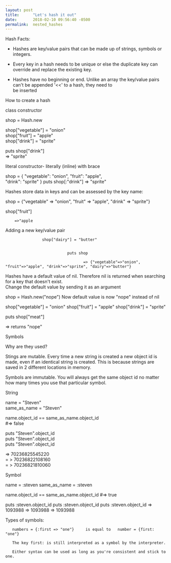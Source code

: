 ```yaml
---
layout: post
title:      "Let's hash it out"
date:       2018-02-10 09:56:40 -0500
permalink:  nested_hashes
---
```




Hash Facts:
 
   * Hashes are key/value pairs that can be made up of strings, symbols or integers.

   * Every key in a hash needs to be unique or else the duplicate key can override and replace the existing key. 

   * Hashes have no beginning or end.  Unlike an array the key/value pairs can't be appended '<<' to a hash, they need to   
     be inserted
	 
 
 
How to create a hash
                                                
																																	
class constructor                                                                             

shop = Hash.new                                                                                        

shop["vegetable"] = "onion"                                                                                 
shop["fruit"] = "apple"                                                                                              
shop["drink"] = "sprite"                                                                                            
                                                                                                                                        
puts shop["drink"]                                                                                       
    => "sprite"



literal constructor- literally (inline) with brace

shop = {
    "vegetable": "onion",
		"fruit": "apple",																							
    "drink": "sprite"
      }
puts shop[:"drink"]
   => "sprite"
	 
	 
	 
Hashes store data in keys and can be assessed by the key name:


shop = {"vegetable" => "onion", "fruit" => "apple", "drink" => "sprite"} 

shop["fruit"]

        =>"apple


Adding a new key/value pair


                    shop["dairy"] = "butter"


                               puts shop

                                      => {"vegetable"=>"onion", "fruit"=>"apple", "drink"=>"sprite", "dairy"=>"butter"}




Hashes have a default value of nil.  Therefore nil is returned when searching for a key that doesn't exist.  
Change the default value by sending it as an argument 

shop = Hash.new("nope")          Now default value is now "nope" instead of nil 


shop["vegetable"] = "onion"
shop["fruit"] = "apple"
shop["drink"] = "sprite"

puts shop["meat"]      

 => returns "nope"
  


Symbols 


Why are they used? 
      
Stings are mutable.  Every time a new string is created a new object id is made, even if an identical string is created.  This is because strings are saved in 2 different locations in memory.

Symbols are immutable.  You will always get the same object id no matter how many times you use that particular symbol. 

String 

name = "Steven"                                                                                                 
same_as_name = "Steven"                                                                             

name.object_id == same_as_name.object_id                                        
  #=> false                                                                                                            


puts "Steven".object_id                                                                                    
puts "Steven".object_id                                                                                    
puts "Steven".object_id                                                                                    
 
=> 70236825545220                                                                                       
= > 70236822108160                                                                                     
= > 70236821810060                                                                                      

Symbol

name = :steven
same_as_name = :steven

name.object_id == same_as_name.object_id
#=> true

puts :steven.object_id
puts :steven.object_id
puts :steven.object_id
 => 1093988
 => 1093988
 => 1093988



Types of symbols:

       numbers = {:first => "one"}     is equal to   number = {first: "one"}

       The key first: is still interpreted as a symbol by the interpreter.

       Either syntax can be used as long as you're consistent and stick to one. 












